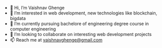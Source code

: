 - 👋 Hi, I’m Vaishnav Ghenge
- 👀 I’m interested in web development, new technologies like blockchain, bigdata
- 🌱 I’m currently pursuing bachelore of engineering degree course in computer engineering
- 💞️ I’m looking to collaborate on interesting web development projects
- 📫 Reach me at vaishnavghenge@gmail.com
